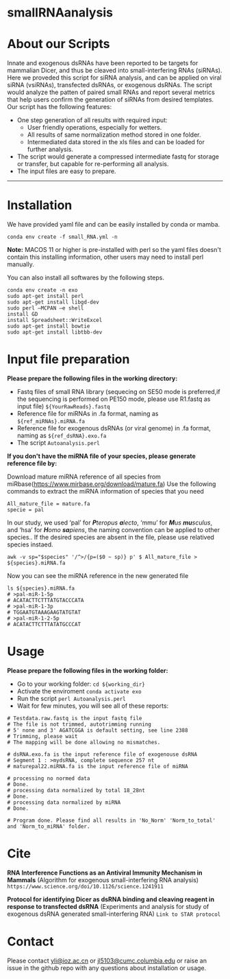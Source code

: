 # smallRNAanalysis


# About our Scripts 

Innate and exogenous dsRNAs have been reported to be targets for mammalian Dicer, and thus be cleaved into small-interfering RNAs (siRNAs). Here we proveded this script for siRNA analysis, and can be applied on viral siRNA (vsiRNAs), transfected dsRNAs, or exogenous dsRNAs. The script would analyze the patten of paired small RNAs and report several metrics that help users confirm the generation of siRNAs from desired templates.
Our script has the following features:

-  One step generation of all results with required input:
     - User friendly operations, especially for wetters. 
     - All results of same normalization method stored in one folder.
     - Intermediated data stored in the xls files and can be loaded for further analysis. 
- The script would generate a compressed intermediate fastq for storage or transfer, but capable for re-performing all analysis.
- The input files are easy to prepare.

--------------------------

# Installation

We have provided yaml file and can be easily installed by conda or mamba.

`conda env create -f small_RNA.yml -n `

**Note:** MACOS 11 or higher is pre-installed with perl so the yaml files doesn't contain this installing information, other users may need to install perl manually. 

You can also install all softwares by the following steps.
```{bash}
conda env create -n exo
sudo apt-get install perl
sudo apt-get install libgd-dev
sudo perl –MCPAN –e shell
install GD
install Spreadsheet::WriteExcel
sudo apt-get install bowtie
sudo apt-get install libtbb-dev
```


# Input file preparation
**Please prepare the following files in the working directory:**
- Fastq files of small RNA library (sequecing on SE50 mode is preferred,if the sequencing is performed on PE150 mode, please use R1.fastq as input file) `${YourRawReads}.fastq`
- Reference file for miRNAs in .fa format, naming as `${ref_miRNAs}.miRNA.fa `
- Reference file for exogenous dsRNAs (or viral genome) in .fa format, naming as `${ref_dsRNA}.exo.fa `
- The script `Autoanalysis.perl`

**If you don't have the miRNA file of your species, please generate reference file by:**

Download mature miRNA reference of all species from miRbase(https://www.mirbase.org/download/mature.fa)
Use the following commands to extract the miRNA information of species that you need
```{bash}
All_mature_file = mature.fa
specie = pal 
```
In our study, we used ‘pal’ for ***P**teropus **a**lecto*, ‘mmu’ for ***M**us **mu**sculus*, and ‘hsa’ for ***H**omo **sa**piens*, the naming convention can be applied to other species.. 
If the desired species are absent in the file, please use relatived species instaed.
```
awk -v sp="$species" '/^>/{p=($0 ~ sp)} p' $ All_mature_file > ${species}.miRNA.fa
```
Now you can see the miRNA reference in the new generated file
```
ls ${species}.miRNA.fa
# >pal-miR-1-5p
# ACATACTTCTTTATGTACCCATA
# >pal-miR-1-3p
# TGGAATGTAAAGAAGTATGTAT
# >pal-miR-1-2-5p
# ACATACTTCTTTATATGCCCAT
```



# Usage
**Please prepare the following files in the working folder:**
- Go to your working folder:
`cd ${working_dir}`
- Activate the enviroment
`conda activate exo`
- Run the script
`perl Autoanalysis.perl`
- Wait for few minutes, you will see all of these reports:
```
# Testdata.raw.fastq is the input fastq file
# The file is not trimmed, autotrimming running
# 5' none and 3' AGATCGGA is default setting, see line 2388
# Trimming, please wait
# The mapping will be done allowing no mismatches.

# dsRNA.exo.fa is the input reference file of exogenouse dsRNA
# Segment 1 : >mydsRNA, complete sequence 257 nt
# maturepal22.miRNA.fa is the input reference file of miRNA 

# processing no normed data
# Done.
# processing data normalized by total 18_28nt
# Done.
# processing data normalized by miRNA
# Done.

# Program done. Please find all results in 'No_Norm' 'Norm_to_total' and 'Norm_to_miRNA' folder.
```

# Cite

**RNA Interference Functions as an Antiviral Immunity Mechanism in Mammals**
(Algorithm for exogenous small-interfering RNA analysis) 
`https://www.science.org/doi/10.1126/science.1241911`

**Protocol for identifying Dicer as dsRNA binding and cleaving reagent in response to transfected dsRNA**
(Experiments and analysis for study of exogenous dsRNA generated small-interfering RNA)
`Link to STAR protocol`


# Contact

Please contact yli@ioz.ac.cn or jl5103@cumc.columbia.edu or raise an issue in the github repo with any questions about installation or usage. 
